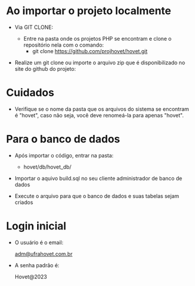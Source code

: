 # Ao importar o projeto localmente

- Via GIT CLONE:

    - Entre na pasta onde os projetos PHP se encontram e clone o repositório nela com o comando:
        - git clone https://github.com/projhovet/hovet.git


- Realize um git clone ou importe o arquivo zip que é disponibilizado no site do github do projeto:



# Cuidados

- Verifique se o nome da pasta que os arquivos do sistema se encontram é "hovet", caso não seja, você deve renomeá-la para apenas "hovet".


# Para o banco de dados

- Após importar o código, entrar na pasta:

    - hovet/db/hovet_db/

- Importar o aquivo build.sql no seu cliente administrador de banco de dados

- Execute o arquivo para que o banco de dados e suas tabelas sejam criados


# Login inicial

- O usuário é o email:

    adm@ufrahovet.com.br

- A senha padrão é:

    Hovet@2023